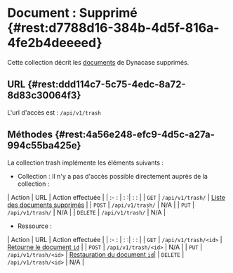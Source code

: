 # Document : Supprimé  {#rest:d7788d16-384b-4d5f-816a-4fe2b4deeeed}

Cette collection décrit les [documents][doc_document] de Dynacase supprimés. 

## URL  {#rest:ddd114c7-5c75-4edc-8a72-8d83c30064f3}

L'url d'accès est : `/api/v1/trash`

## Méthodes  {#rest:4a56e248-efc9-4d5c-a27a-994c55ba425e}

La collection trash implémente les éléments suivants :

* Collection : Il n'y a pas d'accès possible directement auprès de la collection :

| Action   | URL                     | Action effectuée                                          |
| :-     : | :                      :| :                                                       : |
| `GET`    | `/api/v1/trash/`         | [Liste des documents supprimés][get_trash]                |
| `POST`   | `/api/v1/trash/`         | N/A                                                       |
| `PUT`    | `/api/v1/trash/`         | N/A                                                       |
| `DELETE` | `/api/v1/trash/`         | N/A                                                       |

* Ressource :

| Action   | URL                       | Action effectuée                            |
| :-     : | :                        :| :                                   :       |
| `GET`    | `/api/v1/trash/<id>`      | [Retourne le document `id`][trash_doc]      |
| `POST`   | `/api/v1/trash/<id>`      | N/A                                         |
| `PUT`    | `/api/v1/trash/<id>`      | [Restauration du document `id`][restore_doc]|
| `DELETE` | `/api/v1/trash/<id>`      | N/A                                         |


<!-- links -->
[doc_document]: http://docs.anakeen.com/dynacase/3.2/dynacase-doc-core-reference/website/book/core-ref:e01bf76d-481b-41fd-ac64-167a68d34c55.html#core-ref:67929e29-abef-437c-88a3-7f43647c60ff
[trash_doc]: #rest:52be10c1-9f46-456b-a22f-24909386567f
[get_trash]: #rest:4052b9db-d36c-4535-809f-1fad107e8270
[restore_doc]: #rest:21652c32-5695-4cc0-9b71-f4a2b5f33125
